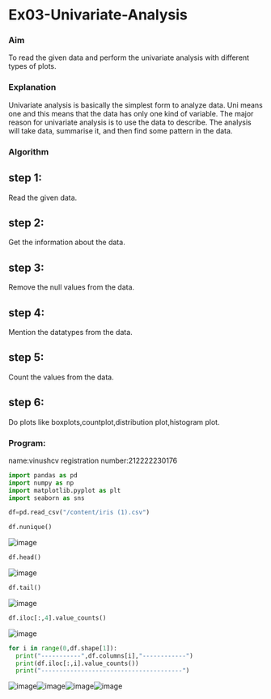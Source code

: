 # Ex03-Univariate-Analysis
### Aim
To read the given data and perform the univariate analysis with different types of plots.
### Explanation
Univariate analysis is basically the simplest form to analyze data. Uni means one and this means that the data has only one kind of variable. The major reason for univariate analysis is to use the data to describe. The analysis will take data, summarise it, and then find some pattern in the data.
### Algorithm
## step 1:
Read the given data.
## step 2:
Get the information about the data.
## step 3:
Remove the null values from the data.
## step 4:
Mention the datatypes from the data.
## step 5:
Count the values from the data.
## step 6:
Do plots like boxplots,countplot,distribution plot,histogram plot.
### Program:
name:vinushcv
registration number:212222230176
```python
import pandas as pd
import numpy as np
import matplotlib.pyplot as plt
import seaborn as sns

df=pd.read_csv("/content/iris (1).csv")

df.nunique()
```
![image](https://github.com/vinushcv/Ex03-Univariate-Analysis/assets/113975318/eb3c1e61-4302-4b62-b9c9-37d35492a7c2)

```python
df.head()
```

![image](https://github.com/vinushcv/Ex03-Univariate-Analysis/assets/113975318/9176b92c-f037-4cd5-be13-6677d94e66a8)

```python
df.tail()
```

![image](https://github.com/vinushcv/Ex03-Univariate-Analysis/assets/113975318/e991eed3-eba9-4a24-816f-741926d3c0e3)

```python
df.iloc[:,4].value_counts()
```
![image](https://github.com/vinushcv/Ex03-Univariate-Analysis/assets/113975318/266ce04f-db30-435a-acd0-b85212fc7aa6)

```python
for i in range(0,df.shape[1]):
  print("-----------",df.columns[i],"------------")
  print(df.iloc[:,i].value_counts())
  print("---------------------------------------")
```
![image](https://github.com/vinushcv/Ex03-Univariate-Analysis/assets/113975318/829bb76c-13e6-452a-9701-6c1fc98d6097)![image](https://github.com/vinushcv/Ex03-Univariate-Analysis/assets/113975318/a0b3e571-780a-4926-8ceb-8640bf449b09)![image](https://github.com/vinushcv/Ex03-Univariate-Analysis/assets/113975318/d55d9ad0-a1f7-48f4-b2dd-8d3c1a37d4c8)![image](https://github.com/vinushcv/Ex03-Univariate-Analysis/assets/113975318/e5fb0998-c333-444d-88f1-eb4ba6cfd627)






